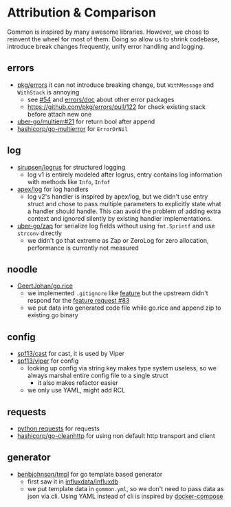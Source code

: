 # Attribution & Comparison

Gommon is inspired by many awesome libraries. 
However, we chose to reinvent the wheel for most of them.
Doing so allow us to shrink codebase, introduce break changes frequently, unify error handling and logging.

## errors

- [pkg/errors](https://github.com/pkg/errors) it can not introduce breaking change, but `WithMessage` and `WithStack` is annoying
  - see [#54](https://github.com/dyweb/gommon/issues/54) and [errors/doc](errors/doc) about other error packages
  - https://github.com/pkg/errors/pull/122 for check existing stack before attach new one
- [uber-go/multierr#21]( https://github.com/uber-go/multierr/issues/21) for return bool after append
- [hashicorp/go-multierror](https://github.com/hashicorp/go-multierror) for `ErrorOrNil`

## log

- [sirupsen/logrus](https://github.com/sirupsen/logrus) for structured logging 
  - log v1 is entirely modeled after logrus, entry contains log information with methods like `Info`, `Infof`
- [apex/log](https://github.com/apex/log) for log handlers
  - log v2's handler is inspired by apex/log, but we didn't use entry struct and chose to pass multiple parameters to explicitly state what a handler should handle.
  This can avoid the problem of adding extra context and ignored silently by existing handler implementations.
- [uber-go/zap](https://github.com/uber-go/zap) for serialize log fields without using `fmt.Sprintf` and use `strconv` directly
  - we didn't go that extreme as Zap or ZeroLog for zero allocation, performance is currently not measured

## noodle

- [GeertJohan/go.rice](https://github.com/GeertJohan/go.rice)
  - we implemented `.gitignore` like [feature](https://github.com/at15/go.rice/issues/1) but the upstream didn't respond for the [feature request #83](https://github.com/GeertJohan/go.rice/issues/83)
  - we put data into generated code file while go.rice and append zip to existing go binary

## config

- [spf13/cast](https://github.com/spf13/cast) for cast, it is used by Viper
- [spf13/viper](https://github.com/spf13/viper/) for config
  - looking up config via string key makes type system useless, so we always marshal entire config file to a single struct
    - it also makes refactor easier
  - we only use YAML, might add RCL

## requests

- [python requests](http://docs.python-requests.org/en/master/) for requests
- [hashicorp/go-cleanhttp](https://github.com/hashicorp/go-cleanhttp) for using non default http transport and client

## generator

- [benbjohnson/tmpl](https://github.com/benbjohnson/tmpl) for go template based generator
  - first saw it in [influxdata/influxdb](https://github.com/influxdata/influxdb/blob/master/tsdb/engine/tsm1/encoding.gen.go.tmpl)
  - we put template data in `gommon.yml`, so we don't need to pass data as json via cli.
  Using YAML instead of cli is inspired by [docker-compose](https://github.com/docker/compose)

